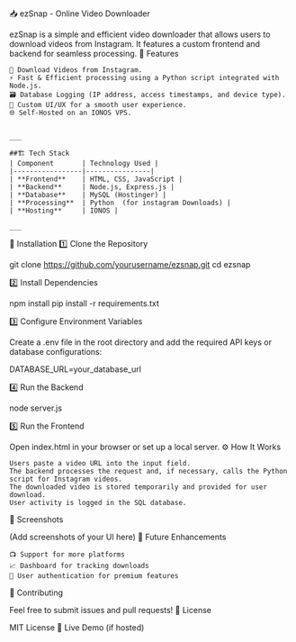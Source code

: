 📥 ezSnap - Online Video Downloader

ezSnap is a simple and efficient video downloader that allows users to download videos from Instagram. It features a custom frontend and backend for seamless processing.
🚀 Features

    📌 Download Videos from Instagram.
    ⚡ Fast & Efficient processing using a Python script integrated with Node.js.
    🗃️ Database Logging (IP address, access timestamps, and device type).
    🎨 Custom UI/UX for a smooth user experience.
    🌐 Self-Hosted on an IONOS VPS.


    ___
    
    ##🏗️ Tech Stack
    | Component       | Technology Used |
    |-----------------|----------------|
    | **Frontend**    | HTML, CSS, JavaScript |
    | **Backend**     | Node.js, Express.js |
    | **Database**    | MySQL (Hostinger) |
    | **Processing**  | Python  (for instagram Downloads) |
    | **Hosting**     | IONOS |

    ___
    

🔧 Installation
1️⃣ Clone the Repository

git clone https://github.com/yourusername/ezsnap.git
cd ezsnap

2️⃣ Install Dependencies

npm install
pip install -r requirements.txt

3️⃣ Configure Environment Variables

Create a .env file in the root directory and add the required API keys or database configurations:

DATABASE_URL=your_database_url

4️⃣ Run the Backend

node server.js

5️⃣ Run the Frontend

Open index.html in your browser or set up a local server.
⚙️ How It Works

    Users paste a video URL into the input field.
    The backend processes the request and, if necessary, calls the Python script for Instagram videos.
    The downloaded video is stored temporarily and provided for user download.
    User activity is logged in the SQL database.

📸 Screenshots

(Add screenshots of your UI here)
📌 Future Enhancements

    📺 Support for more platforms
    📈 Dashboard for tracking downloads
    🔐 User authentication for premium features

🤝 Contributing

Feel free to submit issues and pull requests!
📝 License

MIT License
🔗 Live Demo (if hosted)

